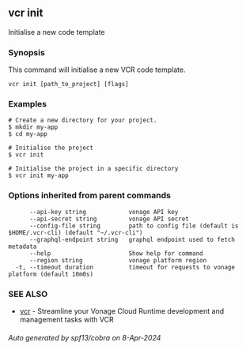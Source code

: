 ## vcr init

Initialise a new code template

### Synopsis

This command will initialise a new VCR code template.


```
vcr init [path_to_project] [flags]
```

### Examples

```
# Create a new directory for your project.
$ mkdir my-app
$ cd my-app

# Initialise the project
$ vcr init
		
# Initialise the project in a specific directory
$ vcr init my-app

```

### Options inherited from parent commands

```
      --api-key string            vonage API key
      --api-secret string         vonage API secret
      --config-file string        path to config file (default is $HOME/.vcr-cli) (default "~/.vcr-cli")
      --graphql-endpoint string   graphql endpoint used to fetch metadata
      --help                      Show help for command
      --region string             vonage platform region
  -t, --timeout duration          timeout for requests to vonage platform (default 10m0s)
```

### SEE ALSO

* [vcr](vcr.md)	 - Streamline your Vonage Cloud Runtime development and management tasks with VCR

###### Auto generated by spf13/cobra on 8-Apr-2024
